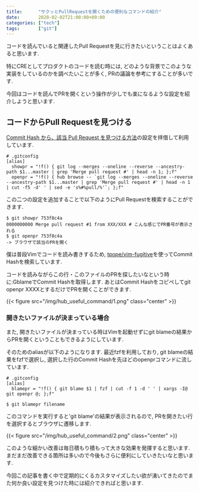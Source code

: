 ```yaml
---
title:      "サクッとPullRequestを開くための便利なコマンドの紹介"
date:       2020-02-02T21:00:00+09:00
categories: ["tech"]
tags:       ["git"]
---
```


コードを読んでいると関連したPull Requestを見に行きたいということはよくあると思います.

特にCREとしてプロダクトのコードを読む時には, どのような背景でこのような実装をしているのかを調べたいことが多く, PRの議論を参考にすることが多いです.

今回はコードを読んでPRを開くという操作が少しでも楽になるような設定を紹介しようと思います.

## コードからPull Requestを見つける

[Commit Hash から、該当 Pull Request を見つける方法](https://qiita.com/awakia/items/f14dc6310e469964a8f7)の設定を拝借して利用しています.

```
# .gitconfig
[alias]
  showpr = "!f() { git log --merges --oneline --reverse --ancestry-path $1...master | grep 'Merge pull request #' | head -n 1; };f"
  openpr = "!f() { hub browse -- `git log --merges --oneline --reverse --ancestry-path $1...master | grep 'Merge pull request #' | head -n 1 | cut -f5 -d' ' | sed -e 's%#%pull/%'`; };f"
```

この二つの設定を追加することで以下のようにPull Requestを検索することができます.

```
$ git showpr 753f8c4a
0000000000 Merge pull request #1 from XXX/XXX # こんな感じでPR番号が表示される
$ git openpr 753f8c4a
-> ブラウザで該当のPRを開く
```

僕は普段Vimでコードを読み書きするため, [tpope/vim-fugitive](https://github.com/tpope/vim-fugitive)を使ってCommit Hashを検索しています.

コードを読みながらこの行・このファイルのPRを探したいなという時に:GblameでCommit Hashを取得します.
あとはCommit Hashをコピペしてgit openpr XXXXとするだけでPRを開くことができます.

{{< figure src="/img/hub_useful_command/1.png" class="center" >}}

### 開きたいファイルが決まっている場合

また, 開きたいファイルが決まっている時はVimを起動せずにgit blameの結果からPRを開くということもできるようにしています.

そのためのaliasが以下のようになります.
最近fzfを利用しており, git blameの結果をfzfで選択し, 選択した行のCommit Hashを先ほどのopenprコマンドに流しています.

```
# .gitconfig
[alias]
  blamepr = "!f() { git blame $1 | fzf | cut -f 1 -d ' ' | xargs -I@ git openpr @; };f"
```

```
$ git blamepr filename
```

このコマンドを実行すると'git blame'の結果が表示されるので, PRを開きたい行を選択するとブラウザに遷移します.

{{< figure src="/img/hub_useful_command/2.png" class="center" >}}

このような細かい改善は毎日積もり積もって大きな効果を発揮すると思います.
まだまだ改善できる箇所は多いので今後もさらに便利にしていきたいなと思います.

今回この記事を書く中で定期的にくるカスタマイズしたい欲が湧いてきたのでまた何か良い設定を見つけた時には紹介できればと思います.
